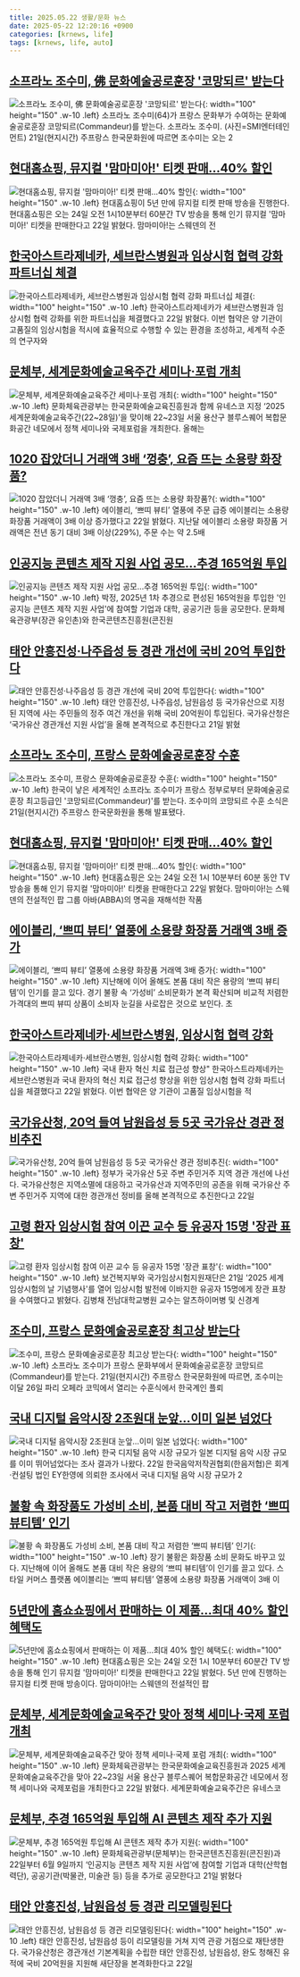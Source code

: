 ```yaml
---
title: 2025.05.22 생활/문화 뉴스
date: 2025-05-22 12:20:16 +0900
categories: [krnews, life]
tags: [krnews, life, auto]
---
```

## [소프라노 조수미, 佛 문화예술공로훈장 '코망되르' 받는다](https://n.news.naver.com/mnews/article/018/0006020406)

![소프라노 조수미, 佛 문화예술공로훈장 '코망되르' 받는다](https://mimgnews.pstatic.net/image/origin/018/2025/05/22/6020406.jpg?type=nf220_150){: width="100" height="150" .w-10 .left}
소프라노 조수미(64)가 프랑스 문화부가 수여하는 문화예술공로훈장 코망되르(Commandeur)를 받는다. 소프라노 조수미. (사진=SMI엔터테인먼트) 21일(현지시간) 주프랑스 한국문화원에 따르면 조수미는 오는 2

## [현대홈쇼핑, 뮤지컬 '맘마미아!' 티켓 판매…40% 할인](https://n.news.naver.com/mnews/article/119/0002959532)

![현대홈쇼핑, 뮤지컬 '맘마미아!' 티켓 판매…40% 할인](https://mimgnews.pstatic.net/image/origin/119/2025/05/22/2959532.jpg?type=nf220_150){: width="100" height="150" .w-10 .left}
현대홈쇼핑이 5년 만에 뮤지컬 티켓 판매 방송을 진행한다. 현대홈쇼핑은 오는 24일 오전 1시10분부터 60분간 TV 방송을 통해 인기 뮤지컬 '맘마미아!' 티켓을 판매한다고 22일 밝혔다. 맘마미아!는 스웨덴의 전

## [한국아스트라제네카, 세브란스병원과 임상시험 협력 강화 파트너십 체결](https://n.news.naver.com/mnews/article/421/0008266598)

![한국아스트라제네카, 세브란스병원과 임상시험 협력 강화 파트너십 체결](https://mimgnews.pstatic.net/image/origin/421/2025/05/22/8266598.jpg?type=nf220_150){: width="100" height="150" .w-10 .left}
한국아스트라제네카가 세브란스병원과 임상시험 협력 강화를 위한 파트너십을 체결했다고 22일 밝혔다. 이번 협약은 양 기관이 고품질의 임상시험을 적시에 효율적으로 수행할 수 있는 환경을 조성하고, 세계적 수준의 연구자와

## [문체부, 세계문화예술교육주간 세미나·포럼 개최](https://n.news.naver.com/mnews/article/014/0005353156)

![문체부, 세계문화예술교육주간 세미나·포럼 개최](https://mimgnews.pstatic.net/image/origin/014/2025/05/22/5353156.jpg?type=nf220_150){: width="100" height="150" .w-10 .left}
문화체육관광부는 한국문화예술교육진흥원과 함께 유네스코 지정 ‘2025 세계문화예술교육주간(22~28일)’을 맞이해 22~23일 서울 용산구 블루스퀘어 복합문화공간 네모에서 정책 세미나와 국제포럼을 개최한다. 올해는

## [1020 잡았더니 거래액 3배 ‘껑충’, 요즘 뜨는 소용량 화장품?](https://n.news.naver.com/mnews/article/016/0002474571)

![1020 잡았더니 거래액 3배 ‘껑충’, 요즘 뜨는 소용량 화장품?](https://mimgnews.pstatic.net/image/origin/016/2025/05/22/2474571.jpg?type=nf220_150){: width="100" height="150" .w-10 .left}
에이블리, ‘쁘띠 뷰티’ 열풍에 주문 급증 에이블리는 소용량 화장품 거래액이 3배 이상 증가했다고 22일 밝혔다. 지난달 에이블리 소용량 화장품 거래액은 전년 동기 대비 3배 이상(229%), 주문 수는 약 2.5배

## [인공지능 콘텐츠 제작 지원 사업 공모…추경 165억원 투입](https://n.news.naver.com/mnews/article/421/0008266273)

![인공지능 콘텐츠 제작 지원 사업 공모…추경 165억원 투입](https://mimgnews.pstatic.net/image/origin/421/2025/05/22/8266273.jpg?type=nf220_150){: width="100" height="150" .w-10 .left}
박정, 2025년 1차 추경으로 편성된 165억원을 투입한 '인공지능 콘텐츠 제작 지원 사업'에 참여할 기업과 대학, 공공기관 등을 공모한다. 문화체육관광부(장관 유인촌)와 한국콘텐츠진흥원(콘진원

## [태안 안흥진성·나주읍성 등 경관 개선에 국비 20억 투입한다](https://n.news.naver.com/mnews/article/018/0006020297)

![태안 안흥진성·나주읍성 등 경관 개선에 국비 20억 투입한다](https://mimgnews.pstatic.net/image/origin/018/2025/05/22/6020297.jpg?type=nf220_150){: width="100" height="150" .w-10 .left}
태안 안흥진성, 나주읍성, 남원읍성 등 국가유산으로 지정된 지역에 사는 주민들의 정주 여건 개선을 위해 국비 20억원이 투입된다. 국가유산청은 ‘국가유산 경관개선 지원 사업’을 올해 본격적으로 추진한다고 21일 밝혔

## [소프라노 조수미, 프랑스 문화예술공로훈장 수훈](https://n.news.naver.com/mnews/article/015/0005135149)

![소프라노 조수미, 프랑스 문화예술공로훈장 수훈](https://mimgnews.pstatic.net/image/origin/015/2025/05/22/5135149.jpg?type=nf220_150){: width="100" height="150" .w-10 .left}
한국이 낳은 세계적인 소프라노 조수미가 프랑스 정부로부터 문화예술공로훈장 최고등급인 '코망되르(Commandeur)'를 받는다. 조수미의 코망되르 수훈 소식은 21일(현지시간) 주프랑스 한국문화원을 통해 발표됐다.

## [현대홈쇼핑, 뮤지컬 '맘마미아!' 티켓 판매…40% 할인](https://n.news.naver.com/mnews/article/421/0008266367)

![현대홈쇼핑, 뮤지컬 '맘마미아!' 티켓 판매…40% 할인](https://mimgnews.pstatic.net/image/origin/421/2025/05/22/8266367.jpg?type=nf220_150){: width="100" height="150" .w-10 .left}
현대홈쇼핑은 오는 24일 오전 1시 10분부터 60분 동안 TV 방송을 통해 인기 뮤지컬 '맘마미아!' 티켓을 판매한다고 22일 밝혔다. 맘마미아!는 스웨덴의 전설적인 팝 그룹 아바(ABBA)의 명곡을 재해석한 작품

## [에이블리, ‘쁘띠 뷰티’ 열풍에 소용량 화장품 거래액 3배 증가](https://n.news.naver.com/mnews/article/119/0002959379)

![에이블리, ‘쁘띠 뷰티’ 열풍에 소용량 화장품 거래액 3배 증가](https://mimgnews.pstatic.net/image/origin/119/2025/05/22/2959379.jpg?type=nf220_150){: width="100" height="150" .w-10 .left}
지난해에 이어 올해도 본품 대비 작은 용량의 ‘쁘띠 뷰티템’이 인기를 끌고 있다. 경기 불황 속 ‘가성비’ 소비문화가 본격 확산되며 비교적 저렴한 가격대의 쁘띠 뷰띠 상품이 소비자 눈길을 사로잡은 것으로 보인다. 초

## [한국아스트라제네카·세브란스병원, 임상시험 협력 강화](https://n.news.naver.com/mnews/article/001/0015404363)

![한국아스트라제네카·세브란스병원, 임상시험 협력 강화](https://mimgnews.pstatic.net/image/origin/001/2025/05/22/15404363.jpg?type=nf220_150){: width="100" height="150" .w-10 .left}
국내 환자 혁신 치료 접근성 향상" 한국아스트라제네카는 세브란스병원과 국내 환자의 혁신 치료 접근성 향상을 위한 임상시험 협력 강화 파트너십을 체결했다고 22일 밝혔다. 이번 협약은 양 기관이 고품질 임상시험을 적

## [국가유산청, 20억 들여 남원읍성 등 5곳 국가유산 경관 정비추진](https://n.news.naver.com/mnews/article/003/0013258021)

![국가유산청, 20억 들여 남원읍성 등 5곳 국가유산 경관 정비추진](https://mimgnews.pstatic.net/image/origin/003/2025/05/22/13258021.jpg?type=nf220_150){: width="100" height="150" .w-10 .left}
정부가 국가유산 5곳 주변 주민거주 지역 경관 개선에 나선다. 국가유산청은 지역소멸에 대응하고 국가유산과 지역주민의 공존을 위해 국가유산 주변 주민거주 지역에 대한 경관개선 정비를 올해 본격적으로 추진한다고 22일

## [고령 환자 임상시험 참여 이끈 교수 등 유공자 15명 '장관 표창'](https://n.news.naver.com/mnews/article/421/0008265471)

![고령 환자 임상시험 참여 이끈 교수 등 유공자 15명 '장관 표창'](https://mimgnews.pstatic.net/image/origin/421/2025/05/21/8265471.jpg?type=nf220_150){: width="100" height="150" .w-10 .left}
보건복지부와 국가임상시험지원재단은 21일 '2025 세계 임상시험의 날 기념행사'를 열어 임상시험 발전에 이바지한 유공자 15명에게 장관 표창을 수여했다고 밝혔다. 김병채 전남대학교병원 교수는 알츠하이머병 및 신경계

## [조수미, 프랑스 문화예술공로훈장 최고상 받는다](https://n.news.naver.com/mnews/article/009/0005496735)

![조수미, 프랑스 문화예술공로훈장 최고상 받는다](https://mimgnews.pstatic.net/image/origin/009/2025/05/22/5496735.jpg?type=nf220_150){: width="100" height="150" .w-10 .left}
소프라노 조수미가 프랑스 문화부에서 문화예술공로훈장 코망되르(Commandeur)를 받는다. 21일(현지시간) 주프랑스 한국문화원에 따르면, 조수미는 이달 26일 파리 오페라 코믹에서 열리는 수훈식에서 한국계인 플뢰

## [국내 디지털 음악시장 2조원대 눈앞…이미 일본 넘었다](https://n.news.naver.com/mnews/article/023/0003906684)

![국내 디지털 음악시장 2조원대 눈앞…이미 일본 넘었다](https://mimgnews.pstatic.net/image/origin/023/2025/05/22/3906684.jpg?type=nf220_150){: width="100" height="150" .w-10 .left}
한국 디지털 음악 시장 규모가 일본 디지털 음악 시장 규모를 이미 뛰어넘었다는 조사 결과가 나왔다. 22일 한국음악저작권협회(한음저협)은 회계·컨설팅 법인 EY한영에 의뢰한 조사에서 국내 디지털 음악 시장 규모가 2

## [불황 속 화장품도 가성비 소비, 본품 대비 작고 저렴한 ‘쁘띠 뷰티템’ 인기](https://n.news.naver.com/mnews/article/032/0003371200)

![불황 속 화장품도 가성비 소비, 본품 대비 작고 저렴한 ‘쁘띠 뷰티템’ 인기](https://mimgnews.pstatic.net/image/origin/032/2025/05/22/3371200.jpg?type=nf220_150){: width="100" height="150" .w-10 .left}
장기 불황은 화장품 소비 문화도 바꾸고 있다. 지난해에 이어 올해도 본품 대비 작은 용량의 ‘쁘띠 뷰티템’이 인기를 끌고 있다. 스타일 커머스 플랫폼 에이블리는 ‘쁘띠 뷰티템’ 열풍에 소용량 화장품 거래액이 3배 이

## [5년만에 홈쇼쇼핑에서 판매하는 이 제품...최대 40% 할인 혜택도](https://n.news.naver.com/mnews/article/014/0005353073)

![5년만에 홈쇼쇼핑에서 판매하는 이 제품...최대 40% 할인 혜택도](https://mimgnews.pstatic.net/image/origin/014/2025/05/22/5353073.jpg?type=nf220_150){: width="100" height="150" .w-10 .left}
현대홈쇼핑은 오는 24일 오전 1시 10분부터 60분간 TV 방송을 통해 인기 뮤지컬 '맘마미아!' 티켓을 판매한다고 22일 밝혔다. 5년 만에 진행하는 뮤지컬 티켓 판매 방송이다. 맘마미아!는 스웨덴의 전설적인 팝

## [문체부, 세계문화예술교육주간 맞아 정책 세미나·국제 포럼 개최](https://n.news.naver.com/mnews/article/003/0013257964)

![문체부, 세계문화예술교육주간 맞아 정책 세미나·국제 포럼 개최](https://mimgnews.pstatic.net/image/origin/003/2025/05/22/13257964.jpg?type=nf220_150){: width="100" height="150" .w-10 .left}
문화체육관광부는 한국문화예술교육진흥원과 2025 세계문화예술교육주간을 맞아 22~23일 서울 용산구 블루스퀘어 복합문화공간 네모에서 정책 세미나와 국제포럼을 개최한다고 22일 밝혔다. 세계문화예술교육주간은 유네스코

## [문체부, 추경 165억원 투입해 AI 콘텐츠 제작 추가 지원](https://n.news.naver.com/mnews/article/018/0006020219)

![문체부, 추경 165억원 투입해 AI 콘텐츠 제작 추가 지원](https://mimgnews.pstatic.net/image/origin/018/2025/05/22/6020219.jpg?type=nf220_150){: width="100" height="150" .w-10 .left}
문화체육관광부(문체부)는 한국콘텐츠진흥원(콘진원)과 22일부터 6월 9일까지 ‘인공지능 콘텐츠 제작 지원 사업’에 참여할 기업과 대학(산학협력단), 공공기관(박물관, 미술관 등) 등을 추가로 공모한다고 21일 밝혔다

## [태안 안흥진성, 남원읍성 등 경관 리모델링된다](https://n.news.naver.com/mnews/article/277/0005596513)

![태안 안흥진성, 남원읍성 등 경관 리모델링된다](https://mimgnews.pstatic.net/image/origin/277/2025/05/22/5596513.jpg?type=nf220_150){: width="100" height="150" .w-10 .left}
태안 안흥진성, 남원읍성 등이 리모델링을 거쳐 지역 관광 거점으로 재탄생한다. 국가유산청은 경관개선 기본계획을 수립한 태안 안흥진성, 남원읍성, 완도 청해진 유적에 국비 20억원을 지원해 새단장을 본격화한다고 22일

